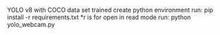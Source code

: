 YOLO v8 with COCO data set trained
create python environment
run: pip install -r requirements.txt
*r is for open in read mode
run: python yolo_webcam.py
